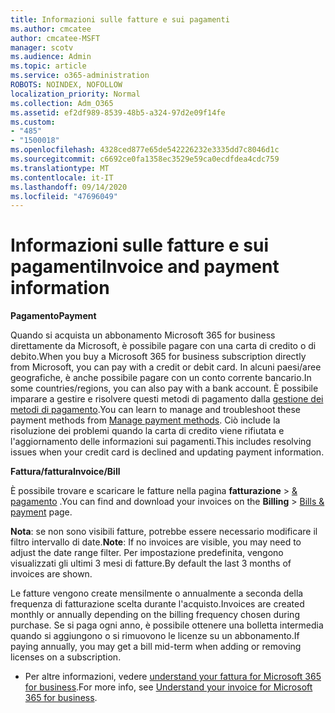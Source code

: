 ```yaml
---
title: Informazioni sulle fatture e sui pagamenti
ms.author: cmcatee
author: cmcatee-MSFT
manager: scotv
ms.audience: Admin
ms.topic: article
ms.service: o365-administration
ROBOTS: NOINDEX, NOFOLLOW
localization_priority: Normal
ms.collection: Adm_O365
ms.assetid: ef2df989-8539-48b5-a324-97d2e09f14fe
ms.custom:
- "485"
- "1500018"
ms.openlocfilehash: 4328ced877e65de542226232e3335dd7c8046d1c
ms.sourcegitcommit: c6692ce0fa1358ec3529e59ca0ecdfdea4cdc759
ms.translationtype: MT
ms.contentlocale: it-IT
ms.lasthandoff: 09/14/2020
ms.locfileid: "47696049"
---
```

# <a name="invoice-and-payment-information"></a><span data-ttu-id="acd74-102">Informazioni sulle fatture e sui pagamenti</span><span class="sxs-lookup"><span data-stu-id="acd74-102">Invoice and payment information</span></span>

<span data-ttu-id="acd74-103">**Pagamento**</span><span class="sxs-lookup"><span data-stu-id="acd74-103">**Payment**</span></span>

<span data-ttu-id="acd74-104">Quando si acquista un abbonamento Microsoft 365 for business direttamente da Microsoft, è possibile pagare con una carta di credito o di debito.</span><span class="sxs-lookup"><span data-stu-id="acd74-104">When you buy a Microsoft 365 for business subscription directly from Microsoft, you can pay with a credit or debit card.</span></span>  <span data-ttu-id="acd74-105">In alcuni paesi/aree geografiche, è anche possibile pagare con un conto corrente bancario.</span><span class="sxs-lookup"><span data-stu-id="acd74-105">In some countries/regions, you can also pay with a bank account.</span></span>  <span data-ttu-id="acd74-106">È possibile imparare a gestire e risolvere questi metodi di pagamento dalla [gestione dei metodi di pagamento](https://docs.microsoft.com/microsoft-365/commerce/billing-and-payments/manage-payment-methods).</span><span class="sxs-lookup"><span data-stu-id="acd74-106">You can learn to manage and troubleshoot these payment methods from [Manage payment methods](https://docs.microsoft.com/microsoft-365/commerce/billing-and-payments/manage-payment-methods).</span></span> <span data-ttu-id="acd74-107">Ciò include la risoluzione dei problemi quando la carta di credito viene rifiutata e l'aggiornamento delle informazioni sui pagamenti.</span><span class="sxs-lookup"><span data-stu-id="acd74-107">This includes resolving issues when your credit card is declined and updating payment information.</span></span>

<span data-ttu-id="acd74-108">**Fattura/fattura**</span><span class="sxs-lookup"><span data-stu-id="acd74-108">**Invoice/Bill**</span></span>

<span data-ttu-id="acd74-109">È possibile trovare e scaricare le fatture nella pagina **fatturazione**  >  [& pagamento](https://go.microsoft.com/fwlink/p/?linkid=848039) .</span><span class="sxs-lookup"><span data-stu-id="acd74-109">You can find and download your invoices on the **Billing** > [Bills & payment](https://go.microsoft.com/fwlink/p/?linkid=848039) page.</span></span>  

<span data-ttu-id="acd74-110">**Nota**: se non sono visibili fatture, potrebbe essere necessario modificare il filtro intervallo di date.</span><span class="sxs-lookup"><span data-stu-id="acd74-110">**Note**: If no invoices are visible, you may need to adjust the date range filter.</span></span>  <span data-ttu-id="acd74-111">Per impostazione predefinita, vengono visualizzati gli ultimi 3 mesi di fatture.</span><span class="sxs-lookup"><span data-stu-id="acd74-111">By default the last 3 months of invoices are shown.</span></span>

<span data-ttu-id="acd74-112">Le fatture vengono create mensilmente o annualmente a seconda della frequenza di fatturazione scelta durante l'acquisto.</span><span class="sxs-lookup"><span data-stu-id="acd74-112">Invoices are created monthly or annually depending on the billing frequency chosen during purchase.</span></span>  <span data-ttu-id="acd74-113">Se si paga ogni anno, è possibile ottenere una bolletta intermedia quando si aggiungono o si rimuovono le licenze su un abbonamento.</span><span class="sxs-lookup"><span data-stu-id="acd74-113">If paying annually, you may get a bill mid-term when adding or removing licenses on a subscription.</span></span>

- <span data-ttu-id="acd74-114">Per altre informazioni, vedere [understand your fattura for Microsoft 365 for business](https://docs.microsoft.com/microsoft-365/commerce/billing-and-payments/understand-your-invoice2).</span><span class="sxs-lookup"><span data-stu-id="acd74-114">For more info, see [Understand your invoice for Microsoft 365 for business](https://docs.microsoft.com/microsoft-365/commerce/billing-and-payments/understand-your-invoice2).</span></span>